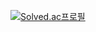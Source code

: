 [![Solved.ac프로필](http://mazassumnida.wtf/api/generate_badge?boj=dbstjd0924)](https://solved.ac/dbstjd0924)
